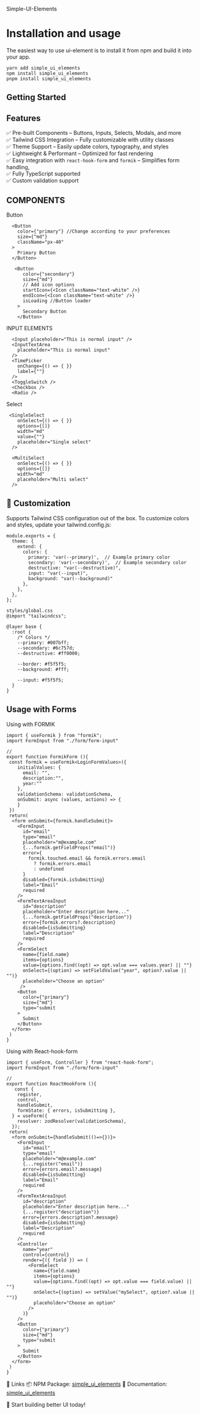 Simple-UI-Elements

# Installation and usage

The easiest way to use ui-element is to install it from npm and build it into your app.

```
yarn add simple_ui_elements
npm install simple_ui_elements
pnpm install simple_ui_elements
```

## Getting Started

## Features

✅ Pre-built Components – Buttons, Inputs, Selects, Modals, and more  
✅ Tailwind CSS Integration – Fully customizable with utility classes  
✅ Theme Support – Easily update colors, typography, and styles  
✅ Lightweight & Performant – Optimized for fast rendering  
✅ Easy integration with `react-hook-form` and `formik` – Simplifies form handling,  
✅ Fully TypeScript supported  
✅ Custom validation support

## COMPONENTS

Button

```
  <Button
    color={"primary"} //Change according to your preferences
    size={"md"}
    className="px-40"
  >
    Primary Button
  </Button>

   <Button
      color={"secondary"}
      size={"md"}
      // Add icon options
      startIcon={<Icon className="text-white" />}
      endIcon={<Icon className="text-white" />}
      isLoading //Button loader
    >
      Secondary Button
    </Button>
```

INPUT ELEMENTS

```
  <Input placeholder="This is normal input" />
  <InputTextArea
    placeholder="This is normal input"
  />
  <TimePicker
    onChange={() => { }}
    label={""}
  />
  <ToggleSwitch />
  <Checkbox />
  <Radio />
```

Select

```
 <SingleSelect
    onSelect={() => { }}
    options={[]}
    width="md"
    value={""}
    placeholder="Single select"
  />

  <MultiSelect
    onSelect={() => { }}
    options={[]}
    width="md"
    placeholder="Multi select"
  />
```

## 🎨 Customization

Supports Tailwind CSS configuration out of the box.
To customize colors and styles, update your tailwind.config.js:

```
module.exports = {
  theme: {
    extend: {
      colors: {
        primary: 'var(--primary)',  // Example primary color
        secondary: 'var(--secondary)',  // Example secondary color
        destructive: "var(--destructive)",
        input: "var(--input)",
        background: "var(--background)"
      },
    },
  },
};

styles/global.css
@import "tailwindcss";

@layer base {
  :root {
    /* Colors */
    --primary: #007bff;
    --secondary: #6c757d;
    --destructive: #ff0000;

    --border: #f5f5f5;
    --background: #fff;

    --input: #f5f5f5;
  }
}

```

## Usage with Forms

Using with FORMIK

```
import { useFormik } from "formik";
import FormInput from "./form/form-input"

//
export function FormikForm (){
 const formik = useFormik<LoginFormValues>({
    initialValues: {
      email: "",
      description:"",
      year:""
    },
    validationSchema: validationSchema,
    onSubmit: async (values, actions) => {
    }
 })
 return(
  <form onSubmit={formik.handleSubmit}>
    <FormInput
      id="email"
      type="email"
      placeholder="m@example.com"
      {...formik.getFieldProps("email")}
      error={
        formik.touched.email && formik.errors.email
          ? formik.errors.email
          : undefined
      }
      disabled={formik.isSubmitting}
      label="Email"
      required
    />
    <FormTextAreaInput
      id="description"
      placeholder="Enter description here..."
      {...formik.getFieldProps("description")}
      error={formik.errors?.description}
      disabled={isSubmitting}
      label="Description"
      required
    />
    <FormSelect
      name={field.name}
      items={options}
      value={options.find((opt) => opt.value === values.year) || ""}
      onSelect={(option) => setFieldValue("year", option?.value || "")}
      placeholder="Choose an option"
     />
    <Button
      color={"primary"}
      size={"md"}
      type="submit
    >
      Submit
    </Button>
  </form>
 )
}

```

Using with React-hook-form

```
import { useForm, Controller } from "react-hook-form";
import FormInput from "./form/form-input"

//
export function ReactHookForm (){
   const {
    register,
    control,
    handleSubmit,
    formState: { errors, isSubmitting },
  } = useForm({
    resolver: zodResolver(validationSchema),
  });
 return(
  <form onSubmit={handleSubmit(()=>{})}>
    <FormInput
      id="email"
      type="email"
      placeholder="m@example.com"
      {...register("email")}
      error={errors.email?.message}
      disabled={isSubmitting}
      label="Email"
      required
    />
    <FormTextAreaInput
      id="description"
      placeholder="Enter description here..."
      {...register("description")}
      error={errors.description?.message}
      disabled={isSubmitting}
      label="Description"
      required
    />
    <Controller
      name="year"
      control={control}
      render={({ field }) => (
        <FormSelect
          name={field.name}
          items={options}
          value={options.find((opt) => opt.value === field.value) || ""}
          onSelect={(option) => setValue("mySelect", option?.value || "")}
          placeholder="Choose an option"
        />
      )}
    />
    <Button
      color={"primary"}
      size={"md"}
      type="submit
    >
      Submit
    </Button>
  </form>
 )
}

```

🔗 Links 
📦 NPM Package: [simple_ui_elements](https://www.npmjs.com/package/simple_ui_elements) 
📖 Documentation: [simple_ui_elements](https://github.com/basant-rai/ui_library) 

🚀 Start building better UI today!
